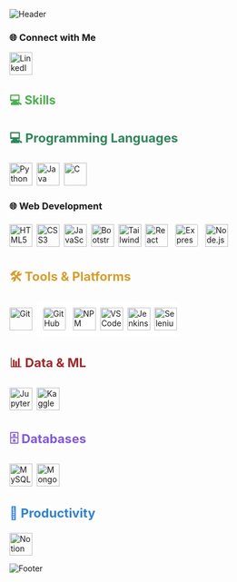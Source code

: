 ![Header](https://capsule-render.vercel.app/api?type=waving&height=200&text=Hi%20👋,%20I'm%20Busi%20Reddy%20Sainadha%20Reddy!&fontSize=40&fontColor=ffffff&color=gradient&animation=fadeIn&fontAlignY=35&desc=CS%20Undergrad%20%7C%20Aspiring%20Software%20Engineer&descAlignY=55&descAlign=50)

### 🌐 Connect with Me  
<p
<a href="https://www.linkedin.com/in/busireddysainadhareddy1626" target="_blank">
  <img src="https://cdn.jsdelivr.net/gh/devicons/devicon/icons/linkedin/linkedin-original.svg" alt="LinkedIn" width="40" height="40"/>
</a>
</p>
<h2 align="left" style="color:#4CAF50;">💻 Skills</h2>
<h3 style="color:#2F855A; font-size:22px;">💻 Programming Languages</h3>
<p>
  <img src="https://cdn.jsdelivr.net/gh/devicons/devicon@latest/icons/python/python-original.svg" title="Python" width="40" height="40"/>&nbsp;
  <img src="https://cdn.jsdelivr.net/gh/devicons/devicon@latest/icons/java/java-original.svg" title="Java" width="40" height="40"/>&nbsp;
  <img src="https://cdn.jsdelivr.net/gh/devicons/devicon@latest/icons/c/c-original.svg" title="C" width="40" height="40"/>
</p>

### 🌐 Web Development  
<p>
  <img src="https://cdn.jsdelivr.net/gh/devicons/devicon@latest/icons/html5/html5-original.svg" title="HTML5" width="40" height="40"/>&nbsp;
  <img src="https://cdn.jsdelivr.net/gh/devicons/devicon@latest/icons/css3/css3-original.svg" title="CSS3" width="40" height="40"/>&nbsp;
  <img src="https://cdn.jsdelivr.net/gh/devicons/devicon@latest/icons/javascript/javascript-original.svg" title="JavaScript" width="40" height="40"/>&nbsp;
  <img src="https://cdn.jsdelivr.net/gh/devicons/devicon@latest/icons/bootstrap/bootstrap-original.svg" title="Bootstrap" width="40" height="40"/>&nbsp;
  <img src="https://cdn.jsdelivr.net/gh/devicons/devicon@latest/icons/tailwindcss/tailwindcss-original.svg" title="Tailwind CSS" width="40" height="40"/>&nbsp;
  <img src="https://cdn.jsdelivr.net/gh/devicons/devicon@latest/icons/react/react-original.svg" title="React" width="40" height="40"/>&nbsp;
    <img src="https://cdn.jsdelivr.net/gh/devicons/devicon@latest/icons/express/express-original-wordmark.svg" title="Express.js" width="40" height="40" style="background:white; padding:5px; border-radius:8px"/>&nbsp;
  <img src="https://cdn.jsdelivr.net/gh/devicons/devicon@latest/icons/nodejs/nodejs-original.svg" title="Node.js" width="40" height="40"/>
</p>

<h3 style="color:#D69E2E; font-size:22px;">🛠️ Tools & Platforms</h3>
<p>
  <img src="https://cdn.jsdelivr.net/gh/devicons/devicon@latest/icons/git/git-original.svg" title="Git" width="40" height="40"/>&nbsp;
  <span style="background-color:white; padding:6px; border-radius:8px; display:inline-block;">
     <img src="https://cdn.jsdelivr.net/gh/devicons/devicon@latest/icons/github/github-original.svg" title="GitHub" width="40" height="40" style="background:white; padding:5px; border-radius:8px"/>&nbsp;
  <img src="https://cdn.jsdelivr.net/gh/devicons/devicon@latest/icons/npm/npm-original-wordmark.svg" title="NPM" width="40" height="40"/>&nbsp;
  <img src="https://cdn.jsdelivr.net/gh/devicons/devicon@latest/icons/vscode/vscode-original.svg" title="VS Code" width="40" height="40"/>&nbsp;
  <img src="https://cdn.jsdelivr.net/gh/devicons/devicon@latest/icons/jenkins/jenkins-original.svg" title="Jenkins" width="40" height="40"/>&nbsp;
  <img src="https://cdn.jsdelivr.net/gh/devicons/devicon@latest/icons/selenium/selenium-original.svg" title="Selenium" width="40" height="40"/>
</p>

<h3 style="color:#9B2C2C; font-size:22px;">📊 Data & ML</h3>
<p>
  <img src="https://cdn.jsdelivr.net/gh/devicons/devicon@latest/icons/jupyter/jupyter-original.svg" title="Jupyter Notebook" width="40" height="40"/>&nbsp;
  <img src="https://cdn.jsdelivr.net/gh/devicons/devicon@latest/icons/kaggle/kaggle-original.svg" title="Kaggle" width="40" height="40"/>&nbsp;
  
</p>

<h3 style="color:#805AD5; font-size:22px;">🗄️ Databases</h3>
<p>
  <img src="https://cdn.jsdelivr.net/gh/devicons/devicon@latest/icons/mysql/mysql-original.svg" title="MySQL" width="40" height="40"/>&nbsp;
  <img src="https://cdn.jsdelivr.net/gh/devicons/devicon@latest/icons/mongodb/mongodb-original.svg" title="MongoDB" width="40" height="40"/>
</p>

<h3 style="color:#3182CE; font-size:22px;">📝 Productivity</h3>
<p>
  <img src="https://cdn.jsdelivr.net/gh/devicons/devicon@latest/icons/notion/notion-original.svg" title="Notion" width="40" height="40"/>
</p>

![Footer](https://capsule-render.vercel.app/api?type=waving&height=120&section=footer&color=0:1E3C72,100:2A5298&fontColor=ffffff&text=✨%20Thanks%20for%20visiting%20✨&fontSize=25)




<!--
**sainadhareddy2636/sainadhareddy2636** is a ✨ _special_ ✨ repository because its `README.md` (this file) appears on your GitHub profile.

Here are some ideas to get you started:

- 🔭 I’m currently working on ...
- 🌱 I’m currently learning ...
- 👯 I’m looking to collaborate on ...
- 🤔 I’m looking for help with ...
- 💬 Ask me about ...
- 📫 How to reach me: ...
- 😄 Pronouns: ...
- ⚡ Fun fact: ...
-->
